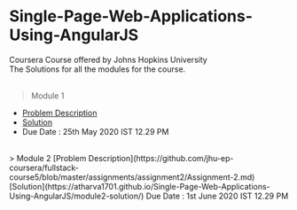 # Single-Page-Web-Applications-Using-AngularJS
Coursera Course offered by Johns Hopkins University <br/>
The Solutions for all the modules for the course.<br />
<br/>
> Module 1
* [Problem Description](https://github.com/jhu-ep-coursera/fullstack-course5/blob/master/assignments/assignment1/Assignment-1.md)
* [Solution](https://atharva1701.github.io/Single-Page-Web-Applications-Using-AngularJS/module1-solution/)
* Due Date : 25th May 2020 IST 12.29 PM
<br/>
> Module 2
[Problem Description](https://github.com/jhu-ep-coursera/fullstack-course5/blob/master/assignments/assignment2/Assignment-2.md)
[Solution](https://atharva1701.github.io/Single-Page-Web-Applications-Using-AngularJS/module2-solution/)
Due Date : 1st June 2020 IST 12.29 PM
